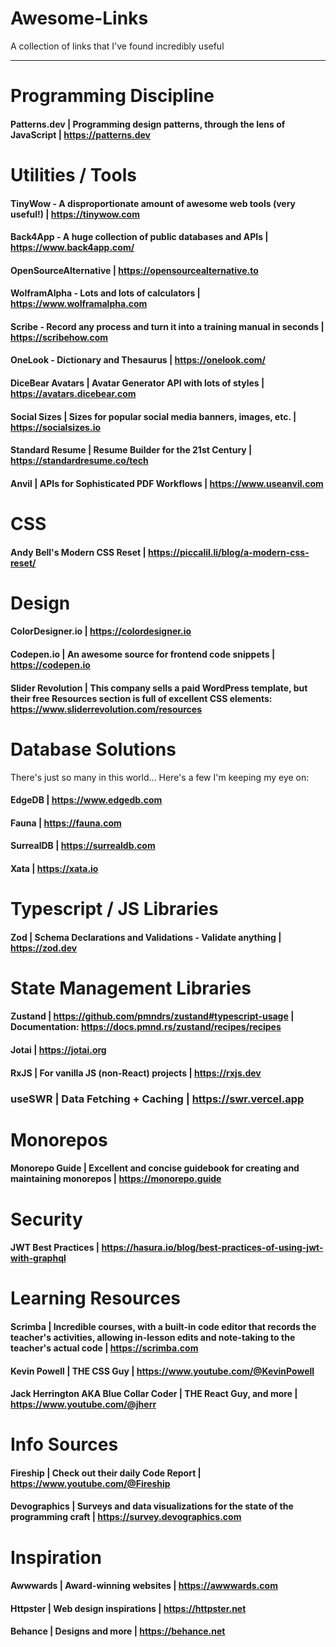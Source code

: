 # Awesome-Links
A collection of links that I've found incredibly useful

---

# Programming Discipline

#### Patterns.dev | Programming design patterns, through the lens of JavaScript | https://patterns.dev


# Utilities / Tools

#### TinyWow - A disproportionate amount of awesome web tools (very useful!) | https://tinywow.com

#### Back4App - A huge collection of public databases and APIs | https://www.back4app.com/

#### OpenSourceAlternative | https://opensourcealternative.to

#### WolframAlpha - Lots and lots of calculators | https://www.wolframalpha.com

#### Scribe - Record any process and turn it into a training manual in seconds | https://scribehow.com

#### OneLook - Dictionary and Thesaurus | https://onelook.com/

#### DiceBear Avatars | Avatar Generator API with lots of styles | https://avatars.dicebear.com

#### Social Sizes | Sizes for popular social media banners, images, etc. | https://socialsizes.io

#### Standard Resume | Resume Builder for the 21st Century | https://standardresume.co/tech

#### Anvil | APIs for Sophisticated PDF Workflows | https://www.useanvil.com


# CSS

#### Andy Bell's Modern CSS Reset | https://piccalil.li/blog/a-modern-css-reset/ 


# Design

#### ColorDesigner.io | https://colordesigner.io

#### Codepen.io | An awesome source for frontend code snippets | https://codepen.io

#### Slider Revolution | This company sells a paid WordPress template, but their free Resources section is full of excellent CSS elements: https://www.sliderrevolution.com/resources


# Database Solutions

There's just so many in this world... Here's a few I'm keeping my eye on:

#### EdgeDB | https://www.edgedb.com

#### Fauna | https://fauna.com

#### SurrealDB | https://surrealdb.com

#### Xata | https://xata.io


# Typescript / JS Libraries

#### Zod | Schema Declarations and Validations - Validate anything |  https://zod.dev 


# State Management Libraries

#### Zustand | https://github.com/pmndrs/zustand#typescript-usage | Documentation: https://docs.pmnd.rs/zustand/recipes/recipes

#### Jotai | https://jotai.org

#### RxJS | For vanilla JS (non-React) projects | https://rxjs.dev

### useSWR | Data Fetching + Caching | https://swr.vercel.app


# Monorepos

#### Monorepo Guide | Excellent and concise guidebook for creating and maintaining monorepos | https://monorepo.guide


# Security

#### JWT Best Practices | https://hasura.io/blog/best-practices-of-using-jwt-with-graphql


# Learning Resources

#### Scrimba | Incredible courses, with a built-in code editor that records the teacher's activities, allowing in-lesson edits and note-taking to the teacher's actual code | https://scrimba.com

#### Kevin Powell | THE CSS Guy | https://www.youtube.com/@KevinPowell

#### Jack Herrington AKA Blue Collar Coder | THE React Guy, and more | https://www.youtube.com/@jherr

# Info Sources

#### Fireship | Check out their daily Code Report | https://www.youtube.com/@Fireship

#### Devographics | Surveys and data visualizations for the state of the programming craft | https://survey.devographics.com


# Inspiration

#### Awwwards | Award-winning websites | https://awwwards.com

#### Httpster | Web design inspirations | https://httpster.net

#### Behance | Designs and more | https://behance.net
